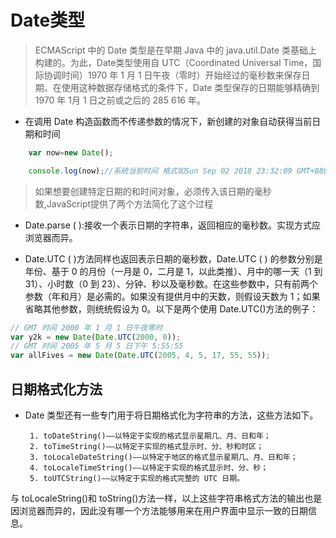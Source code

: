 # Date类型

> ECMAScript 中的 Date 类型是在早期 Java 中的 java.util.Date 类基础上构建的。为此，Date类型使用自 UTC（Coordinated Universal Time，国际协调时间）1970 年 1 月 1 日午夜（零时）开始经过的毫秒数来保存日期。在使用这种数据存储格式的条件下，Date 类型保存的日期能够精确到 1970 年 1月 1 日之前或之后的 285 616 年。

+ 在调用 Date 构造函数而不传递参数的情况下，新创建的对象自动获得当前日期和时间

```js
    var now=new Date();

    console.log(now);//系统当前时间 格式如Sun Sep 02 2018 23:32:09 GMT+0800 (中国标准时间)
```

> 如果想要创建特定日期的和时间对象，必须传入该日期的毫秒数,JavaScript提供了两个方法简化了这个过程

+ Date.parse ( ):接收一个表示日期的字符串，返回相应的毫秒数。实现方式应浏览器而异。

+ Date.UTC ( )方法同样也返回表示日期的毫秒数，Date.UTC ( ) 的参数分别是年份、基于 0 的月份（一月是 0，二月是 1，以此类推）、月中的哪一天（1 到 31）、小时数（0 到 23）、分钟、秒以及毫秒数。在这些参数中，只有前两个参数（年和月）是必需的。如果没有提供月中的天数，则假设天数为 1；如果省略其他参数，则统统假设为 0。以下是两个使用 Date.UTC()方法的例子：

```js
// GMT 时间 2000 年 1 月 1 日午夜零时
var y2k = new Date(Date.UTC(2000, 0)); 
// GMT 时间 2005 年 5 月 5 日下午 5:55:55 
var allFives = new Date(Date.UTC(2005, 4, 5, 17, 55, 55)); 
```

## 日期格式化方法

+ Date 类型还有一些专门用于将日期格式化为字符串的方法，这些方法如下。

       1. toDateString()——以特定于实现的格式显示星期几、月、日和年；
       2. toTimeString()——以特定于实现的格式显示时、分、秒和时区；
       3. toLocaleDateString()——以特定于地区的格式显示星期几、月、日和年；
       4. toLocaleTimeString()——以特定于实现的格式显示时、分、秒；
       5. toUTCString()——以特定于实现的格式完整的 UTC 日期。
与 toLocaleString()和 toString()方法一样，以上这些字符串格式方法的输出也是因浏览器而异的，因此没有哪一个方法能够用来在用户界面中显示一致的日期信息。